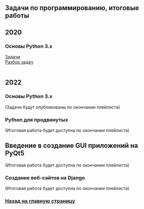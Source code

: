 ## Задачи по программированию, итоговые работы
## 2020
### Основы Python 3.x
<a href="https://disk.yandex.ru/i/fM-f0nzwtLZHUA">Задачи</a><br>
<a href="https://disk.yandex.ru/i/KDUUWhmFPQFv9w">Разбор задач</a>
<br><br>
## 2022
### Основы Python 3.x
(Задачи будут опубликованы по окончании плейлиста)
### Python для продвинутых
(Итоговая работа будет доступна по окончании плейлиста)
## Введение в создание GUI приложений на PyQt5
(Итоговая работа будет доступна по окончании плейлиста)
### Создание веб-сайтов на Django
(Итоговая работа будет доступна по окончании плейлиста)

### <a href="../index">Назад на главную страницу</a>
